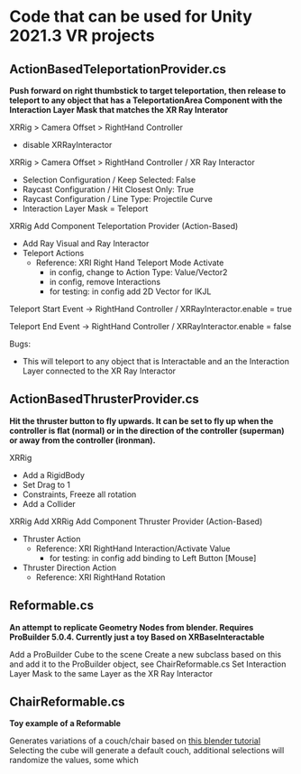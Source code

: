 Code that can be used for Unity 2021.3 VR projects
==================================================

ActionBasedTeleportationProvider.cs
-----------------------------------
**Push forward on right thumbstick to target teleportation, then release to teleport to any object that has a TeleportationArea Component with the Interaction Layer Mask that matches the XR Ray Interator**

XRRig > Camera Offset > RightHand Controller
* disable XRRayInteractor

XRRig > Camera Offset > RightHand Controller / XR Ray Interactor
* Selection Configuration / Keep Selected: False
* Raycast Configuration / Hit Closest Only: True
* Raycast Configuration / Line Type: Projectile Curve
* Interaction Layer Mask = Teleport

XRRig Add Component Teleportation Provider (Action-Based)
* Add Ray Visual and Ray Interactor
* Teleport Actions
  * Reference: XRI Right Hand Teleport Mode Activate
    * in config, change to Action Type: Value/Vector2
    * in config, remove Interactions
    * for testing: in config add 2D Vector for IKJL

Teleport Start Event -> RightHand Controller / XRRayInteractor.enable = true

Teleport End Event -> RightHand Controller / XRRayInteractor.enable = false

Bugs:
* This will teleport to any object that is Interactable and an the Interaction Layer connected to the XR Ray Interactor


ActionBasedThrusterProvider.cs
------------------------------
**Hit the thruster button to fly upwards. It can be set to fly up when the controller is flat (normal) or in the direction of the controller (superman) or away from the controller (ironman).**

XRRig
* Add a RigidBody
 * Set Drag to 1
 * Constraints, Freeze all rotation
* Add a Collider

XRRig Add XRRig Add Component Thruster Provider (Action-Based)
* Thruster Action
  * Reference: XRI RightHand Interaction/Activate Value
    * for testing: in config add binding to Left Button [Mouse]
* Thruster Direction Action
  * Reference: XRI RightHand Rotation


Reformable.cs
-------------
**An attempt to replicate Geometry Nodes from blender. Requires ProBuilder 5.0.4. Currently just a toy Based on XRBaseInteractable**

Add a ProBuilder Cube to the scene
Create a new subclass based on this and add it to the ProBuilder object, see ChairReformable.cs
Set Interaction Layer Mask to the same Layer as the XR Ray Interactor


ChairReformable.cs
------------------
**Toy example of a Reformable**

Generates variations of a couch/chair based on [this blender tutorial](https://www.youtube.com/watch?v=WC4wZahtUwA)
Selecting the cube will generate a default couch, additional selections will randomize the values, some which 
